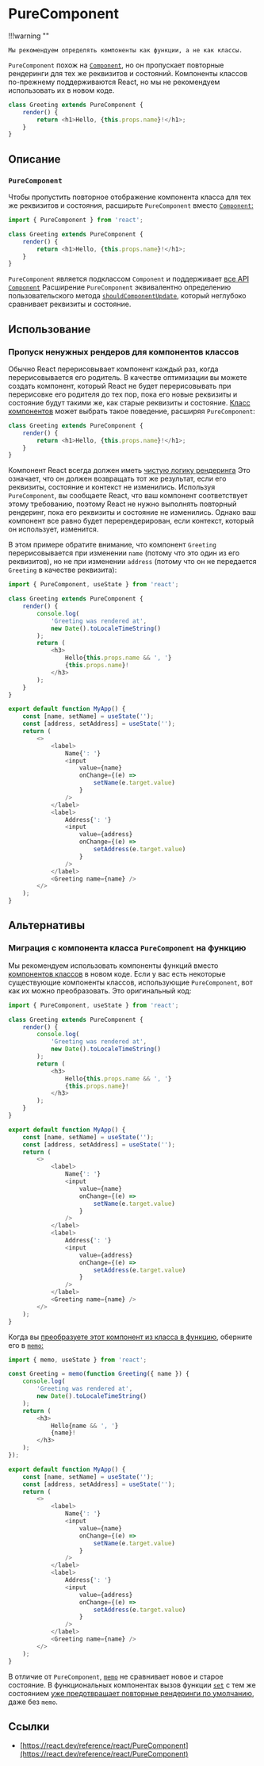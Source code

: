 # PureComponent

!!!warning ""

    Мы рекомендуем определять компоненты как функции, а не как классы.

`PureComponent` похож на [`Component`](Component.md), но он пропускает повторные рендеринги для тех же реквизитов и состояний. Компоненты классов по-прежнему поддерживаются React, но мы не рекомендуем использовать их в новом коде.

<!-- 0001.part.md -->

```js
class Greeting extends PureComponent {
    render() {
        return <h1>Hello, {this.props.name}!</h1>;
    }
}
```

<!-- 0002.part.md -->

## Описание

### `PureComponent`

Чтобы пропустить повторное отображение компонента класса для тех же реквизитов и состояния, расширьте `PureComponent` вместо [`Component`:](Component.md)

<!-- 0003.part.md -->

```js
import { PureComponent } from 'react';

class Greeting extends PureComponent {
    render() {
        return <h1>Hello, {this.props.name}!</h1>;
    }
}
```

<!-- 0004.part.md -->

`PureComponent` является подклассом `Component` и поддерживает [все API `Component`](Component.md) Расширение `PureComponent` эквивалентно определению пользовательского метода [`shouldComponentUpdate`](Component.md), который неглубоко сравнивает реквизиты и состояние.

## Использование

### Пропуск ненужных рендеров для компонентов классов

Обычно React перерисовывает компонент каждый раз, когда перерисовывается его родитель. В качестве оптимизации вы можете создать компонент, который React не будет перерисовывать при перерисовке его родителя до тех пор, пока его новые реквизиты и состояние будут такими же, как старые реквизиты и состояние. [Класс компонентов](Component.md) может выбрать такое поведение, расширяя `PureComponent`:

<!-- 0005.part.md -->

```js
class Greeting extends PureComponent {
    render() {
        return <h1>Hello, {this.props.name}!</h1>;
    }
}
```

<!-- 0006.part.md -->

Компонент React всегда должен иметь [чистую логику рендеринга](../learn/keeping-components-pure.md) Это означает, что он должен возвращать тот же результат, если его реквизиты, состояние и контекст не изменились. Используя `PureComponent`, вы сообщаете React, что ваш компонент соответствует этому требованию, поэтому React не нужно выполнять повторный рендеринг, пока его реквизиты и состояние не изменились. Однако ваш компонент все равно будет перерендерирован, если контекст, который он использует, изменится.

В этом примере обратите внимание, что компонент `Greeting` перерисовывается при изменении `name` (потому что это один из его реквизитов), но не при изменении `address` (потому что он не передается `Greeting` в качестве реквизита):

```js
import { PureComponent, useState } from 'react';

class Greeting extends PureComponent {
    render() {
        console.log(
            'Greeting was rendered at',
            new Date().toLocaleTimeString()
        );
        return (
            <h3>
                Hello{this.props.name && ', '}
                {this.props.name}!
            </h3>
        );
    }
}

export default function MyApp() {
    const [name, setName] = useState('');
    const [address, setAddress] = useState('');
    return (
        <>
            <label>
                Name{': '}
                <input
                    value={name}
                    onChange={(e) =>
                        setName(e.target.value)
                    }
                />
            </label>
            <label>
                Address{': '}
                <input
                    value={address}
                    onChange={(e) =>
                        setAddress(e.target.value)
                    }
                />
            </label>
            <Greeting name={name} />
        </>
    );
}
```

## Альтернативы

### Миграция с компонента класса `PureComponent` на функцию

Мы рекомендуем использовать компоненты функций вместо [компонентов классов](Component.md) в новом коде. Если у вас есть некоторые существующие компоненты классов, использующие `PureComponent`, вот как их можно преобразовать. Это оригинальный код:

<!-- 0011.part.md -->

```js
import { PureComponent, useState } from 'react';

class Greeting extends PureComponent {
    render() {
        console.log(
            'Greeting was rendered at',
            new Date().toLocaleTimeString()
        );
        return (
            <h3>
                Hello{this.props.name && ', '}
                {this.props.name}!
            </h3>
        );
    }
}

export default function MyApp() {
    const [name, setName] = useState('');
    const [address, setAddress] = useState('');
    return (
        <>
            <label>
                Name{': '}
                <input
                    value={name}
                    onChange={(e) =>
                        setName(e.target.value)
                    }
                />
            </label>
            <label>
                Address{': '}
                <input
                    value={address}
                    onChange={(e) =>
                        setAddress(e.target.value)
                    }
                />
            </label>
            <Greeting name={name} />
        </>
    );
}
```

Когда вы [преобразуете этот компонент из класса в функцию,](Component.md) оберните его в [`memo`:](memo.md)

<!-- 0015.part.md -->

```js
import { memo, useState } from 'react';

const Greeting = memo(function Greeting({ name }) {
    console.log(
        'Greeting was rendered at',
        new Date().toLocaleTimeString()
    );
    return (
        <h3>
            Hello{name && ', '}
            {name}!
        </h3>
    );
});

export default function MyApp() {
    const [name, setName] = useState('');
    const [address, setAddress] = useState('');
    return (
        <>
            <label>
                Name{': '}
                <input
                    value={name}
                    onChange={(e) =>
                        setName(e.target.value)
                    }
                />
            </label>
            <label>
                Address{': '}
                <input
                    value={address}
                    onChange={(e) =>
                        setAddress(e.target.value)
                    }
                />
            </label>
            <Greeting name={name} />
        </>
    );
}
```

В отличие от `PureComponent`, [`memo`](memo.md) не сравнивает новое и старое состояние. В функциональных компонентах вызов функции [`set`](useState.md) с тем же состоянием [уже предотвращает повторные рендеринги по умолчанию](memo.md), даже без `memo`.

<!-- 0019.part.md -->

## Ссылки

-   [https://react.dev/reference/react/PureComponent](https://react.dev/reference/react/PureComponent)
